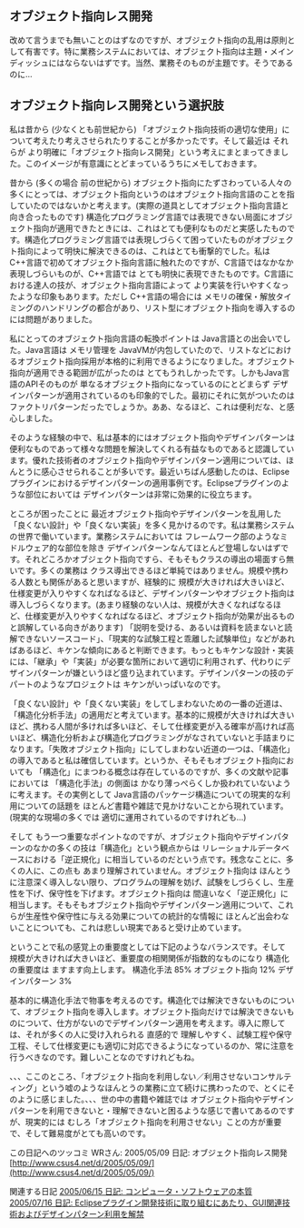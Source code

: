 ## オブジェクト指向レス開発

改めて言うまでも無いことのはずなのですが、オブジェクト指向の乱用は原則として有害です。特に業務システムにおいては、オブジェクト指向は主題・メインディッシュにはならないはずです。当然、業務そのものが主題です。そうであるのに…






## オブジェクト指向レス開発という選択肢


私は昔から (少なくとも前世紀から) 「オブジェクト指向技術の適切な使用」について考えたり考えさせられたりすることが多かったです。そして最近は
それらが より明確に「オブジェクト指向レス開発」という考えにまとまってきました。このイメージが有意識にとどまっているうちにメモしておきます。

昔から (多くの場合 前の世紀から) オブジェクト指向にたずさわっている人々の多くにとっては、オブジェクト指向というのはオブジェクト指向言語のことを指していたのではないかと考えます。(実際の道具としてオブジェクト指向言語と向き合ったものです)
構造化プログラミング言語では表現できない局面にオブジェクト指向が適用できたときには、これはとても便利なものだと実感したものです。構造化プログラミング言語では表現しづらくて困っていたものがオブジェクト指向によって明快に解決できるのは、これはとても衝撃的でした。私は
C++言語で初めてオブジェクト指向言語に触れたのですが、C言語ではなかなか表現しづらいものが、C++言語では とても明快に表現できたものです。C言語における達人の技が、オブジェクト指向言語によって
より実装を行いやすくなったような印象もあります。ただし C++言語の場合には メモリの確保・解放タイミングのハンドリングの都合があり、リスト型にオブジェクト指向を導入するのには問題がありました。

私にとってのオブジェクト指向言語の転換ポイントは Java言語との出会いでした。Java言語は メモリ管理を JavaVMが内包していたので、リストなどにおけるオブジェクト指向採用が本格的に利用できるようになりました。オブジェクト指向が適用できる範囲が広がったのは
とてもうれしかったです。しかもJava言語のAPIそのものが 単なるオブジェクト指向になっているのにとどまらず デザインパターンが適用されているのも印象的でした。最初にそれに気がついたのは
ファクトリパターンだったでしょうか。ああ、なるほど、これは便利だな、と感心しました。

そのような経験の中で、私は基本的にはオブジェクト指向やデザインパターンは便利なものであって様々な問題を解決してくれる有益なものであると認識しています。優れた技術者のオブジェクト指向やデザインパターン適用については、ほんとうに感心させられることが多いです。最近いちばん感動したのは、Eclipseプラグインにおけるデザインパターンの適用事例です。Eclipseプラグインのような部位においては
デザインパターンは非常に効果的に役立ちます。

ところが困ったことに 最近オブジェクト指向やデザインパターンを乱用した「良くない設計」や「良くない実装」を多く見かけるのです。私は業務システムの世界で働いています。業務システムにおいては
フレームワーク部のようなミドルウェア的な部位を除き デザインパターンなんてほとんど登場しないはずです。それどころかオブジェクト指向ですら、そもそもクラスの導出の場面すら無いです。多くの業務は
クラス導出できるほど単純ではありません。規模や携わる人数とも関係があると思いますが、経験的に 規模が大きければ大きいほど、仕様変更が入りやすくなればなるほど、デザインパターンやオブジェクト指向は導入しづらくなります。(あまり経験のない人は、規模が大きくなればなるほど、仕様変更が入りやすくなればなるほど、オブジェクト指向が効果が出るものと誤解している向きがあります)
「説明を受ける、あるいは資料を読まないと読解できないソースコード」、「現実的な試験工程と乖離した試験単位」などがあればあるほど、キケンな傾向にあると判断できます。もっともキケンな設計・実装には、「継承」や「実装」が必要な箇所において適切に利用されず、代わりにデザインパターンが嫌というほど盛り込まれています。デザインパターンの技のデパートのようなプロジェクトは
キケンがいっぱいなのです。

「良くない設計」や「良くない実装」をしてしまわないための一番の近道は、「構造化分析手法」の適用だと考えています。基本的に規模が大きければ大きいほど、携わる人間が多ければ多いほど、そして仕様変更が入る確率が高ければ高いほど、構造化分析および構造化プログラミングがなされていないと手詰まりになります。「失敗オブジェクト指向」にしてしまわない近道の一つは、「構造化」の導入であると私は確信しています。というか、そもそもオブジェクト指向においても
「構造化」にまつわる概念は存在しているのですが、多くの文献や記事においては 「構造化手法」の側面は かなり薄っぺらくしか扱われていないように考えます。その実例として
Java言語のパッケージ構造についての現実的な利用についての話題を ほとんど書籍や雑誌で見かけないことから現れています。(現実的な現場の多くでは
適切に運用されているのですけれども…)

そして もう一つ重要なポイントなのですが、オブジェクト指向やデザインパターンのなかの多くの技は「構造化」という観点からは リレーショナルデータベースにおける「逆正規化」に相当しているのだという点です。残念なことに、多くの人に、この点も
あまり理解されていません。オブジェクト指向は ほんとうに注意深く導入しない限り、プログラムの理解を妨げ、試験をしづらくし、生産性を下げ、保守性を下げます。オブジェクト指向は
間違いなく「逆正規化」に相当します。そもそもオブジェクト指向やデザインパターン適用について、これらが生産性や保守性に与える効果についての統計的な情報に
ほとんど出会わないことについても、これは悲しい現実であると受け止めています。

ということで私の感覚上の重要度としては下記のようなバランスです。そして 規模が大きければ大きいほど、重要度の相関関係が指数的なものになり 構造化の重要度は
ますます向上します。
構造化手法 85%
  オブジェクト指向 12%
  デザインパターン 3%


基本的に構造化手法で物事を考えるのです。構造化では解決できないものについて、オブジェクト指向を導入します。オブジェクト指向だけでは解決できないものについて、仕方がないのでデザインパターン適用を考えます。導入に際しては、それが多くの人に受け入れられる
直感的で 理解しやすく、試験工程や保守工程、そして仕様変更にも適切に対応できるようになっているのか、常に注意を行うべきなのです。難しいことなのですけれどもね。

、、、ここのところ、「オブジェクト指向を利用しない／利用させないコンサルティング」という嘘のようなほんとうの業務に立て続けに携わったので、とくにそのように感じました。、、、世の中の書籍や雑誌では
オブジェクト指向やデザインパターンを利用できないと・理解できないと困るような感じで書いてあるのですが、現実的には むしろ「オブジェクト指向を利用させない」ことの方が重要で、そして難易度がとても高いのです。

この日記へのツッコミ
WRさん: 2005/05/09 日記: オブジェクト指向レス開発
  [http://www.csus4.net/d/2005/05/09/](http://www.csus4.net/d/2005/05/09/)


関連する日記
[2005/06/15 日記: コンピュータ・ソフトウェアの本質](ig050615.html)
  [2005/07/16 日記: Eclipseプラグイン開発技術に取り組むにあたり、GUI関連技術およびデザインパターン利用を解禁](ig050716.html)